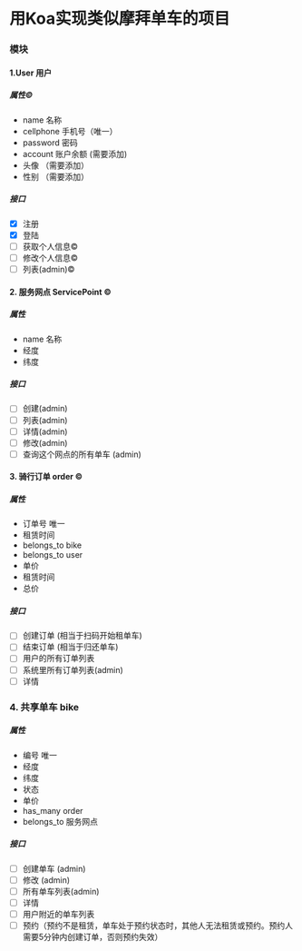 # 用Koa实现类似摩拜单车的项目
### 模块
#### 1.User 用户
##### 属性&copy;
- name 名称
- cellphone 手机号（唯一）
- password 密码
- account 账户余额 (需要添加)
- 头像 （需要添加）
- 性别 （需要添加）
##### 接口
- [x] 注册 
- [x] 登陆 
- [ ] 获取个人信息&copy;
- [ ] 修改个人信息&copy;
- [ ] 列表(admin)&copy;

#### 2. 服务网点 ServicePoint &copy;
##### 属性
- name 名称
- 经度
- 纬度
##### 接口
- [ ] 创建(admin)
- [ ] 列表(admin)
- [ ] 详情(admin)
- [ ] 修改(admin)
- [ ] 查询这个网点的所有单车 (admin)

#### 3. 骑行订单 order &copy;
##### 属性
- 订单号 唯一
- 租赁时间
- belongs_to bike
- belongs_to user
- 单价
- 租赁时间
- 总价
##### 接口
- [ ] 创建订单 (相当于扫码开始租单车)
- [ ] 结束订单 (相当于归还单车)
- [ ] 用户的所有订单列表
- [ ] 系统里所有订单列表(admin)
- [ ] 详情

### 4. 共享单车 bike
##### 属性
- 编号 唯一
- 经度
- 纬度
- 状态
- 单价
- has_many order
- belongs_to 服务网点
##### 接口
- [ ] 创建单车 (admin)
- [ ] 修改 (admin)
- [ ] 所有单车列表(admin)
- [ ] 详情
- [ ] 用户附近的单车列表
- [ ] 预约（预约不是租赁，单车处于预约状态时，其他人无法租赁或预约。预约人需要5分钟内创建订单，否则预约失效）

